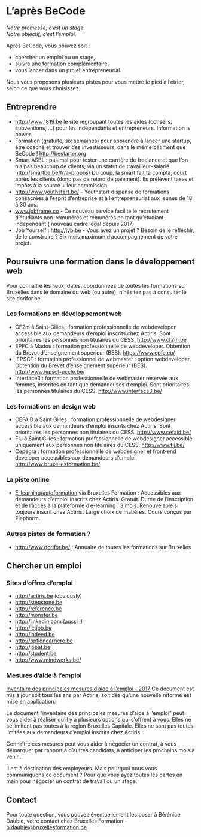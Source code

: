 # L’après BeCode
*Notre promesse, c’est un stage.<br/>
Notre objectif, c’est l’emploi.*


Après BeCode, vous pouvez soit :
- chercher un emploi ou un stage,
- suivre une formation complémentaire, 
- vous lancer dans un projet entrepreneurial.

Nous vous proposons plusieurs pistes pour vous mettre le pied à l’étrier, selon ce que vous choisissez.

## Entreprendre
- http://www.1819.be le site regroupant toutes les aides (conseils, subventions, …) pour les indépendants et entrepreneurs. Information is power.
- Formation (gratuite, six semaines) pour apprendre à lancer une startup, être coaché et trouver des investisseurs, dans le même bâtiment que BeCode !  http://bestarter.org 
- Smart ASBL : pas mal pour tester une carrière de freelance et que l’on n’a pas beaucoup de clients, via un statut de travailleur-salarié. http://smartbe.be/fr/a-propos/  Du coup, la smart fait ta compta, court après tes clients (donc pas de retard de paiement). Ils prélèvent taxes et impôts à la source + leur commission. 
- http://www.youthstart.be/ - Youthstart dispense de formations consacrées à l’esprit d’entreprise et à l’entrepreneuriat aux jeunes de 18 à 30 ans.
- www.jobframe.co - Ce nouveau service facilite le recrutement d’étudiants non-rémunérés et rémunérés en tant qu’étudiant-indépendant ( nouveau cadre légal depuis 2017)
- Job Yourself : http://jyb.be - Vous avez un projet ? Besoin de le réfléchir, de le construire ? Six mois maximum d’accompagnement de votre projet.

## Poursuivre une formation dans le développement web
Pour connaître les lieux, dates, coordonnées de toutes les formations sur Bruxelles dans le domaine du web (ou autre), n’hésitez pas à consulter le site dorifor.be.

### Les formations en développement web
- CF2m à Saint-Gilles :  formation professionnelle de webdeveloper accessible aux demandeurs d’emploi inscrits chez Actiris. Sont prioritaires les personnes non titulaires du CESS. http://www.cf2m.be 
- EPFC à Madou : formation professionnelle de webdeveloper. Obtention du Brevet d’enseignement supérieur (BES). https://www.epfc.eu/
- IEPSCF : formation professionnel de webmaster : option webdeveloper. Obtention du Brevet d’enseignement supérieur (BES). http://www.iepscf-uccle.be/
- Interface3 : formation professionnelle de webmaster réservée aux femmes, inscrites en tant que demandeuses d’emploi. Sont prioritaires les personnes titulaires du CESS. http://www.interface3.be/
### Les formations en design web
- CEFAID à Saint Gilles : formation professionnelle de webdesigner accessible aux demandeurs d’emploi inscrits chez Actiris. Sont prioritaires les personnes non titulaires du CESS. http://www.cefaid.be/
- FIJ à Saint Gilles : formation professionnelle de webdesigner accessible uniquement aux personnes non titulaires du CESS. http://www.fij.be/
- Cepegra : formation professionnelle de webdesigner et front-end developer accessibles aux demandeurs d’emploi. http://www.bruxellesformation.be/
### La piste online
- [E-learning/autoformation](http://www.bruxellesformation.be/Demandeurs-d-emploi/formations-a-distance.html) via Bruxelles Formation : Accessibles aux demandeurs d’emploi inscrits chez Actiris. Gratuit. Durée de l’inscription et de l’accès à la plateforme d’e-learning : 3 mois. Renouvelable si toujours inscrit chez Actiris. Large choix de matières. Cours conçus par Elephorm.
### Autres pistes de formation ?
- http://www.dorifor.be/ : Annuaire de toutes les formations sur Bruxelles

## Chercher un emploi
### Sites d’offres d’emploi
- http://actiris.be (obviously) 
- http://stepstone.be 
- http://reference.be 
- http://monster.be 
- http://linkedin.com (aussi !) 
- http://ictjob.be 
- http://indeed.be 
- http://optioncarriere.be 
- http://jobat.be 
- http://student.be
- http://www.mindworks.be/

### Mesures d’aide à l’emploi
[Inventaire des principales mesures d’aide à l’emploi - 2017](http://www.actiris.be/Portals/34/inventaire_aide_emploi_2017-11-09.pdf)
Ce document est mis à jour soit tous les ans par Actiris, soit dès qu’une nouvelle réforme est mise en application.

Le document “inventaire des principales mesures d’aide à l’emploi” peut vous aider à réaliser qu’il y a plusieurs options qui s’offrent à vous.
Elles ne se limitent pas toutes à la région Bruxelles Capitale. Elles ne sont pas toutes limitées aux demandeurs d’emploi inscrits chez Actiris.

Connaître ces mesures peut vous aider à négocier un contrat, à vous démarquer par rapport à d’autres candidats, à anticiper les prochains mois à venir...

Il est à destination des employeurs. Mais pourquoi nous vous communiquons ce document ? Pour que vous ayez toutes les cartes en main pour négocier un contrat de travail ou un stage.

## Contact
Pour toute question, vous pouvez éventuellement les poser à Bérénice Daubie, votre contact chez Bruxelles Formation - b.daubie@bruxellesformation.be
